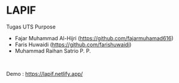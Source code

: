 # LAPIF
Tugas UTS Purpose

- Fajar Muhammad Al-Hijri (https://github.com/fajarmuhamad616)
- Faris Huwaidi (https://github.com/farishuwaidi)
- Muhammad Raihan Satrio P. P.

<br>

Demo : https://lapif.netlify.app/
